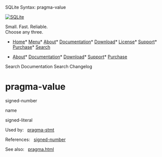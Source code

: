 




SQLite Syntax: pragma\-value




[![SQLite](../images/sqlite370_banner.gif)](../index.html)


Small. Fast. Reliable.  
Choose any three.


* [Home](../index.html)* [Menu](javascript:void(0))* [About](../about.html)* [Documentation](../docs.html)* [Download](../download.html)* [License](../copyright.html)* [Support](../support.html)* [Purchase](../prosupport.html)* [Search](javascript:void(0))




* [About](../about.html)* [Documentation](../docs.html)* [Download](../download.html)* [Support](../support.html)* [Purchase](../prosupport.html)






Search Documentation
Search Changelog







# pragma\-value








signed\-number




name

signed\-literal











  


Used by:   [pragma\-stmt](./pragma-stmt.html)  

References:   [signed\-number](./signed-number.html)  

See also:   [pragma.html](../pragma.html)

